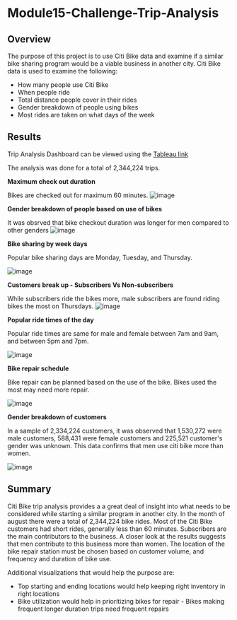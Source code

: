 # Module15-Challenge-Trip-Analysis

## Overview
The purpose of this project is to use Citi Bike data and examine if a similar bike sharing program would be a viable business in another city. Citi Bike data is used to examine the following:
- How many people use Citi Bike
- When people ride
- Total distance people cover in their rides
- Gender breakdown of people using bikes
- Most rides are taken on what days of the week

## Results
Trip Analysis Dashboard can be viewed using the [Tableau link](https://public.tableau.com/app/profile/sanjay.mohanty/viz/Module15Challenge-TripAnalysis/Popularridetimesoftheday?publish=yes)

The analysis was done for a total of 2,344,224 trips.

**Maximum check out duration**

Bikes are checked out for maximum 60 minutes.
![image](https://user-images.githubusercontent.com/31812730/206107954-a53c89a4-841d-4a75-9336-a97b6532e754.png)

**Gender breakdown of people based on use of bikes**

It was obsrved that bike checkout duration was longer for men compared to other genders
![image](https://user-images.githubusercontent.com/31812730/206108650-feb54a11-a5ef-4a37-85e2-561e81834854.png)

**Bike sharing by week days**

Popular bike sharing days are Monday, Tuesday, and Thursday.

![image](https://user-images.githubusercontent.com/31812730/206109310-cb487292-59d0-46cf-9c5d-b38aa10f6043.png)

**Customers break up - Subscribers Vs Non-subscribers**

While subscribers ride the bikes more, male subscribers are found riding bikes the most on Thursdays.
![image](https://user-images.githubusercontent.com/31812730/206110007-06c8c9e5-e4b1-4d22-8714-24beb1c29c38.png)

**Popular ride times of the day**

Popular ride times are same for male and female between 7am and 9am, and between 5pm and 7pm.

![image](https://user-images.githubusercontent.com/31812730/206111158-674449f8-9894-44ac-992d-494390001a5e.png)

**Bike repair schedule**

Bike repair can be planned based on the use of the bike. Bikes used the most may need more repair.

![image](https://user-images.githubusercontent.com/31812730/206113255-ad32c7d4-9fc0-4d20-8b2a-b72017953050.png)

**Gender breakdown of customers**

In a sample of 2,334,224 customers, it was observed that 1,530,272 were male customers, 588,431 were female customers and 225,521 customer's gender was unknown. This data confirms that men use citi bike more than women.

![image](https://user-images.githubusercontent.com/31812730/206115354-e113d01f-004a-4622-a538-83341ac51490.png)

## Summary
Citi Bike trip analysis provides a a great deal of insight into what needs to be considered while starting a similar program in another city. In the month of august there were a total of 2,344,224 bike rides. Most of the Citi Bike customers had short rides, generally less than 60 minutes. Subscribers are the main contributors to the business. A closer look at the results suggests that men contribute to this business more than women. The location of the bike repair station must be chosen based on customer volume, and frequency and duration of bike use. 

Additional visualizations that would help the purpose are:
- Top starting and ending locations would help keeping right inventory in right locations
- Bike utilization would help in prioritizing bikes for repair - Bikes making frequent longer duration trips need frequent repairs 







